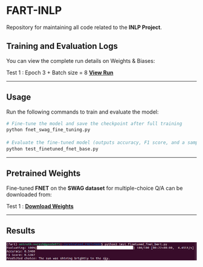 # **FART-INLP**  
Repository for maintaining all code related to the **INLP Project**.

## **Training and Evaluation Logs**  
You can view the complete run details on Weights & Biases:  

Test 1 : Epoch 3 + Batch size = 8
[**View Run**](https://wandb.ai/aniruthzlatan-international-institue-of-information-tech/huggingface/runs/nng8h8kv?nw=nwuseraniruthzlatan)

---

## **Usage**  

Run the following commands to train and evaluate the model:

```bash
# Fine-tune the model and save the checkpoint after full training
python fnet_swag_fine_tuning.py  

# Evaluate the fine-tuned model (outputs accuracy, F1 score, and a sample prediction)
python test_finetuned_fnet_base.py  
```

----

## **Pretrained Weights**  
Fine-tuned **FNET** on the **SWAG dataset** for multiple-choice Q/A can be downloaded from:  

Test 1 : [**Download Weights**](https://wandb.ai/aniruthzlatan-international-institue-of-information-tech/huggingface/runs/nng8h8kv?nw=nwuseraniruthzlatan)

---

## **Results**  


![Q](results/test_1_results.png)
